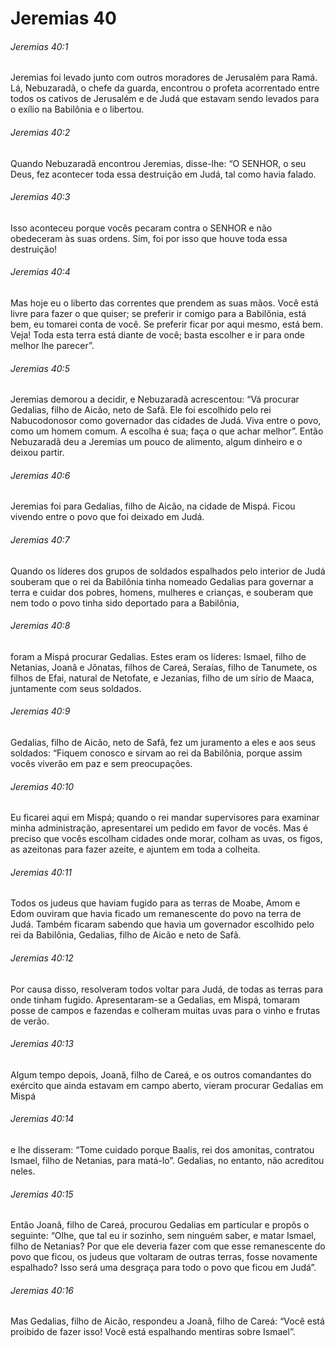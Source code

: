 # Jeremias 40

###### Jeremias 40:1

Jeremias foi levado junto com outros moradores de Jerusalém para Ramá. Lá, Nebuzaradã, o chefe da guarda, encontrou o profeta acorrentado entre todos os cativos de Jerusalém e de Judá que estavam sendo levados para o exílio na Babilônia e o libertou.

###### Jeremias 40:2

Quando Nebuzaradã encontrou Jeremias, disse-lhe: “O SENHOR, o seu Deus, fez acontecer toda essa destruição em Judá, tal como havia falado.

###### Jeremias 40:3

Isso aconteceu porque vocês pecaram contra o SENHOR e não obedeceram às suas ordens. Sim, foi por isso que houve toda essa destruição!

###### Jeremias 40:4

Mas hoje eu o liberto das correntes que prendem as suas mãos. Você está livre para fazer o que quiser; se preferir ir comigo para a Babilônia, está bem, eu tomarei conta de você. Se preferir ficar por aqui mesmo, está bem. Veja! Toda esta terra está diante de você; basta escolher e ir para onde melhor lhe parecer”.

###### Jeremias 40:5

Jeremias demorou a decidir, e Nebuzaradã acrescentou: “Vá procurar Gedalias, filho de Aicão, neto de Safã. Ele foi escolhido pelo rei Nabucodonosor como governador das cidades de Judá. Viva entre o povo, como um homem comum. A escolha é sua; faça o que achar melhor”. Então Nebuzaradã deu a Jeremias um pouco de alimento, algum dinheiro e o deixou partir.

###### Jeremias 40:6

Jeremias foi para Gedalias, filho de Aicão, na cidade de Mispá. Ficou vivendo entre o povo que foi deixado em Judá.

###### Jeremias 40:7

Quando os líderes dos grupos de soldados espalhados pelo interior de Judá souberam que o rei da Babilônia tinha nomeado Gedalias para governar a terra e cuidar dos pobres, homens, mulheres e crianças, e souberam que nem todo o povo tinha sido deportado para a Babilônia,

###### Jeremias 40:8

foram a Mispá procurar Gedalias. Estes eram os líderes: Ismael, filho de Netanias, Joanã e Jônatas, filhos de Careá, Seraías, filho de Tanumete, os filhos de Efai, natural de Netofate, e Jezanias, filho de um sírio de Maaca, juntamente com seus soldados.

###### Jeremias 40:9

Gedalias, filho de Aicão, neto de Safã, fez um juramento a eles e aos seus soldados: “Fiquem conosco e sirvam ao rei da Babilônia, porque assim vocês viverão em paz e sem preocupações.

###### Jeremias 40:10

Eu ficarei aqui em Mispá; quando o rei mandar supervisores para examinar minha administração, apresentarei um pedido em favor de vocês. Mas é preciso que vocês escolham cidades onde morar, colham as uvas, os figos, as azeitonas para fazer azeite, e ajuntem em toda a colheita.

###### Jeremias 40:11

Todos os judeus que haviam fugido para as terras de Moabe, Amom e Edom ouviram que havia ficado um remanescente do povo na terra de Judá. Também ficaram sabendo que havia um governador escolhido pelo rei da Babilônia, Gedalias, filho de Aicão e neto de Safã.

###### Jeremias 40:12

Por causa disso, resolveram todos voltar para Judá, de todas as terras para onde tinham fugido. Apresentaram-se a Gedalias, em Mispá, tomaram posse de campos e fazendas e colheram muitas uvas para o vinho e frutas de verão.

###### Jeremias 40:13

Algum tempo depois, Joanã, filho de Careá, e os outros comandantes do exército que ainda estavam em campo aberto, vieram procurar Gedalias em Mispá

###### Jeremias 40:14

e lhe disseram: “Tome cuidado porque Baalis, rei dos amonitas, contratou Ismael, filho de Netanias, para matá-lo”. Gedalias, no entanto, não acreditou neles.

###### Jeremias 40:15

Então Joanã, filho de Careá, procurou Gedalias em particular e propôs o seguinte: “Olhe, que tal eu ir sozinho, sem ninguém saber, e matar Ismael, filho de Netanias? Por que ele deveria fazer com que esse remanescente do povo que ficou, os judeus que voltaram de outras terras, fosse novamente espalhado? Isso será uma desgraça para todo o povo que ficou em Judá”.

###### Jeremias 40:16

Mas Gedalias, filho de Aicão, respondeu a Joanã, filho de Careá: “Você está proibido de fazer isso! Você está espalhando mentiras sobre Ismael”.

